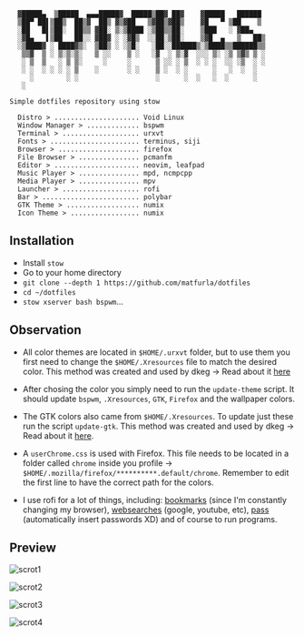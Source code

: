 
```
  ▓█████▄  ▒█████  ▄▄▄█████▓  █████▒██▓ ██▓    ▓█████   ██████ 
  ▒██▀ ██▌▒██▒  ██▒▓  ██▒ ▓▒▓██   ▒▓██▒▓██▒    ▓█   ▀ ▒██    ▒ 
  ░██   █▌▒██░  ██▒▒ ▓██░ ▒░▒████ ░▒██▒▒██░    ▒███   ░ ▓██▄   
  ░▓█▄   ▌▒██   ██░░ ▓██▓ ░ ░▓█▒  ░░██░▒██░    ▒▓█  ▄   ▒   ██▒
  ░▒████▓ ░ ████▓▒░  ▒██▒ ░ ░▒█░   ░██░░██████▒░▒████▒▒██████▒▒
   ▒▒▓  ▒ ░ ▒░▒░▒░   ▒ ░░    ▒ ░   ░▓  ░ ▒░▓  ░░░ ▒░ ░▒ ▒▓▒ ▒ ░
   ░ ▒  ▒   ░ ▒ ▒░     ░     ░      ▒ ░░ ░ ▒  ░ ░ ░  ░░ ░▒  ░ ░
   ░ ░  ░ ░ ░ ░ ▒    ░       ░ ░    ▒ ░  ░ ░      ░   ░  ░  ░  
     ░        ░ ░                   ░      ░  ░   ░  ░      ░  
   ░                                                           

Simple dotfiles repository using stow

  Distro > ..................... Void Linux
  Window Manager > ............. bspwm
  Terminal > ................... urxvt
  Fonts > ...................... terminus, siji
  Browser > .................... firefox
  File Browser > ............... pcmanfm
  Editor > ..................... neovim, leafpad
  Music Player > ............... mpd, ncmpcpp
  Media Player > ............... mpv
  Launcher > ................... rofi
  Bar > ........................ polybar
  GTK Theme > .................. numix
  Icon Theme > ................. numix

```

## Installation 

 - Install `stow`
 - Go to your home directory
 - `git clone --depth 1 https://github.com/matfurla/dotfiles`
 - `cd ~/dotfiles`
 - `stow xserver bash bspwm`...


## Observation 

 - All color themes are located in `$HOME/.urxvt` folder, but to use them you first need to change the `$HOME/.Xresources` file to match the desired color. This method was created and used by dkeg -> Read about it [here](https://github.com/dkeg/crayolo)

 - After chosing the color you simply need to run the `update-theme` script. It should update `bspwm`, `.Xresources`, `GTK`, `Firefox` and the wallpaper colors.

 - The GTK colors also came from `$HOME/.Xresources`. To update just these run the script `update-gtk`. This method was created and used by dkeg -> Read about it [here](https://github.com/dkeg/inspin/blob/master/gtkColor).
 
 - A `userChrome.css` is used with Firefox. This file needs to be located in a folder called `chrome` inside you profile -> `$HOME/.mozilla/firefox/**********.default/chrome`. Remember to edit the first line to have the correct path for the colors.

 - I use rofi for a lot of things, including: [bookmarks](https://github.com/carnager/robot) (since I'm constantly changing my browser), [websearches](https://github.com/gotbletu/shownotes/blob/master/rofi-scripts-collection/rofi-bangs.sh) (google, youtube, etc), [pass](https://github.com/carnager/rofi-pass) (automatically insert passwords XD) and of course to run programs.


## Preview 

![scrot1](https://i.imgur.com/wxCjvxy.png)

![scrot2](https://i.imgur.com/zOanHE5.png)

![scrot3](https://i.imgur.com/MpHzwIx.png)

![scrot4](https://i.imgur.com/J3B9KqV.png)
